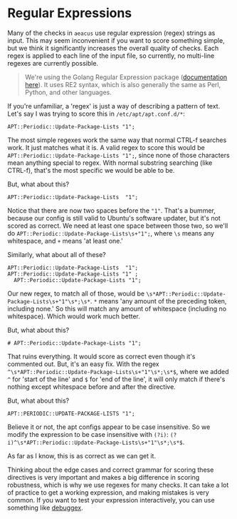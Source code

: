 # Regular Expressions

Many of the checks in `aeacus` use regular expression (regex) strings as input. This may seem inconvenient if you want to score something simple, but we think it significantly increases the overall quality of checks. Each regex is applied to each line of the input file, so currently, no multi-line regexes are currently possible.

> We're using the Golang Regular Expression package ([documentation here](https://godocs.io/regexp)). It uses RE2 syntax, which is also generally the same as Perl, Python, and other languages.

If you're unfamiliar, a 'regex' is just a way of describing a pattern of text. Let's say I was trying to score this in `/etc/apt/apt.conf.d/*`:

```
APT::Periodic::Update-Package-Lists "1";
```

The most simple regexes work the same way that normal CTRL-f searches work. It just matches what it is. A valid regex to score this would be `APT::Periodic::Update-Package-Lists "1";`, since none of those characters mean anything special to regex. With normal substring searching (like CTRL-f), that's the most specific we would be able to be.

But, what about this?

```
APT::Periodic::Update-Package-Lists  "1";
```

Notice that there are now two spaces before the `"1"`. That's a bummer, because our config is still valid to Ubuntu's software updater, but it's not scored as correct. We need at least one space between those two, so we'll do `APT::Periodic::Update-Package-Lists\s+"1";`, where `\s` means any whitespace, and `+` means 'at least one.'

Similarly, what about all of these?

```
APT::Periodic::Update-Package-Lists  "1";
APT::Periodic::Update-Package-Lists "1" ;
  APT::Periodic::Update-Package-Lists "1";  
```

Our new regex, to match all of those, would be `\s*APT::Periodic::Update-Package-Lists\s+"1"\s*;\s*`. `*` means 'any amount of the preceding token, including none.' So this will match any amount of whitespace (including no whitespace). Which would work much better.

But, what about this?

```
# APT::Periodic::Update-Package-Lists "1";
```

That ruins everything. It would score as correct even though it's commented out. But, it's an easy fix. With the regex `^\s*APT::Periodic::Update-Package-Lists\s+"1"\s*;\s*$`, where we added `^` for 'start of the line' and `$` for 'end of the line', it will only match if there's nothing except whitespace before and after the directive. 

But, what about this?

```
APT::PERIODIC::UPDATE-PACKAGE-LISTS "1";
```

Believe it or not, the apt configs appear to be case insensitive. So we modify the expression to be case insensitive with `(?i)`: `(?i)^\s*APT::Periodic::Update-Package-Lists\s+"1"\s*;\s*$`.

As far as I know, this is as correct as we can get it.

Thinking about the edge cases and correct grammar for scoring these directives is very important and makes a big difference in scoring robustness, which is why we use regexes for many checks. It can take a lot of practice to get a working expression, and making mistakes is very common. If you want to test your expression interactively, you can use something like [debuggex](debuggex.com).
